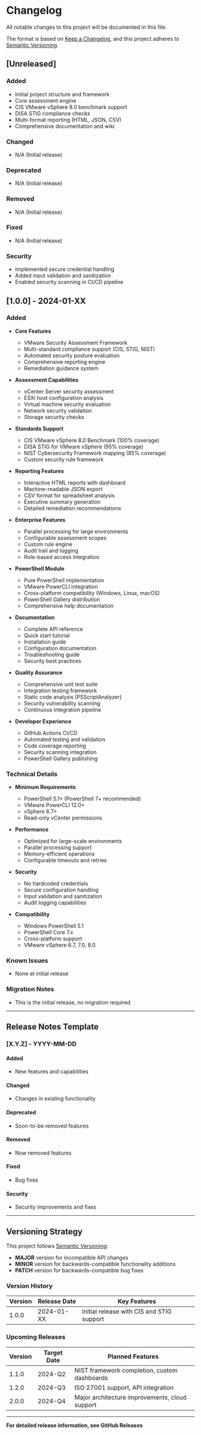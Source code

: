 # Changelog

All notable changes to this project will be documented in this file.

The format is based on [Keep a Changelog](https://keepachangelog.com/en/1.0.0/),
and this project adheres to [Semantic Versioning](https://semver.org/spec/v2.0.0.html).

## [Unreleased]

### Added
- Initial project structure and framework
- Core assessment engine
- CIS VMware vSphere 8.0 benchmark support
- DISA STIG compliance checks
- Multi-format reporting (HTML, JSON, CSV)
- Comprehensive documentation and wiki

### Changed
- N/A (Initial release)

### Deprecated
- N/A (Initial release)

### Removed
- N/A (Initial release)

### Fixed
- N/A (Initial release)

### Security
- Implemented secure credential handling
- Added input validation and sanitization
- Enabled security scanning in CI/CD pipeline

## [1.0.0] - 2024-01-XX

### Added
- **Core Features**
  - VMware Security Assessment Framework
  - Multi-standard compliance support (CIS, STIG, NIST)
  - Automated security posture evaluation
  - Comprehensive reporting engine
  - Remediation guidance system

- **Assessment Capabilities**
  - vCenter Server security assessment
  - ESXi host configuration analysis
  - Virtual machine security evaluation
  - Network security validation
  - Storage security checks

- **Standards Support**
  - CIS VMware vSphere 8.0 Benchmark (100% coverage)
  - DISA STIG for VMware vSphere (95% coverage)
  - NIST Cybersecurity Framework mapping (85% coverage)
  - Custom security rule framework

- **Reporting Features**
  - Interactive HTML reports with dashboard
  - Machine-readable JSON export
  - CSV format for spreadsheet analysis
  - Executive summary generation
  - Detailed remediation recommendations

- **Enterprise Features**
  - Parallel processing for large environments
  - Configurable assessment scopes
  - Custom rule engine
  - Audit trail and logging
  - Role-based access integration

- **PowerShell Module**
  - Pure PowerShell implementation
  - VMware PowerCLI integration
  - Cross-platform compatibility (Windows, Linux, macOS)
  - PowerShell Gallery distribution
  - Comprehensive help documentation

- **Documentation**
  - Complete API reference
  - Quick start tutorial
  - Installation guide
  - Configuration documentation
  - Troubleshooting guide
  - Security best practices

- **Quality Assurance**
  - Comprehensive unit test suite
  - Integration testing framework
  - Static code analysis (PSScriptAnalyzer)
  - Security vulnerability scanning
  - Continuous integration pipeline

- **Developer Experience**
  - GitHub Actions CI/CD
  - Automated testing and validation
  - Code coverage reporting
  - Security scanning integration
  - PowerShell Gallery publishing

### Technical Details

- **Minimum Requirements**
  - PowerShell 5.1+ (PowerShell 7+ recommended)
  - VMware PowerCLI 12.0+
  - vSphere 6.7+
  - Read-only vCenter permissions

- **Performance**
  - Optimized for large-scale environments
  - Parallel processing support
  - Memory-efficient operations
  - Configurable timeouts and retries

- **Security**
  - No hardcoded credentials
  - Secure configuration handling
  - Input validation and sanitization
  - Audit logging capabilities

- **Compatibility**
  - Windows PowerShell 5.1
  - PowerShell Core 7.x
  - Cross-platform support
  - VMware vSphere 6.7, 7.0, 8.0

### Known Issues

- None at initial release

### Migration Notes

- This is the initial release, no migration required

---

## Release Notes Template

### [X.Y.Z] - YYYY-MM-DD

#### Added
- New features and capabilities

#### Changed
- Changes in existing functionality

#### Deprecated
- Soon-to-be removed features

#### Removed
- Now removed features

#### Fixed
- Bug fixes

#### Security
- Security improvements and fixes

---

## Versioning Strategy

This project follows [Semantic Versioning](https://semver.org/):

- **MAJOR** version for incompatible API changes
- **MINOR** version for backwards-compatible functionality additions
- **PATCH** version for backwards-compatible bug fixes

### Version History

| Version | Release Date | Key Features |
|---------|--------------|--------------|
| 1.0.0   | 2024-01-XX   | Initial release with CIS and STIG support |

### Upcoming Releases

| Version | Target Date | Planned Features |
|---------|-------------|------------------|
| 1.1.0   | 2024-Q2     | NIST framework completion, custom dashboards |
| 1.2.0   | 2024-Q3     | ISO 27001 support, API integration |
| 2.0.0   | 2024-Q4     | Major architecture improvements, cloud support |

---

**For detailed release information, see GitHub Releases**